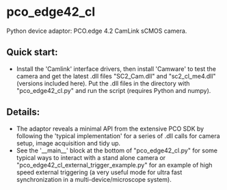 # pco_edge42_cl
Python device adaptor: PCO.edge 4.2 CamLink sCMOS camera.
## Quick start:
- Install the 'Camlink' interface drivers, then install 'Camware' to test the camera and get the latest
.dll files "SC2_Cam.dll" and "sc2_cl_me4.dll" (versions included here). Put the .dll files in the 
directory with "pco_edge42_cl.py" and run the script (requires Python and numpy).
## Details:
- The adaptor reveals a minimal API from the extensive PCO SDK by following the 'typical implementation'
for a series of .dll calls for camera setup, image acquisition and tidy up.
- See the '\_\_main__' block at the bottom of "pco_edge42_cl.py" for some typical ways to interact with a
stand alone camera or "pco_edge42_cl_external_trigger_example.py" for an example of high speed external
triggering (a very useful mode for ultra fast synchronization in a multi-device/microscope system).
